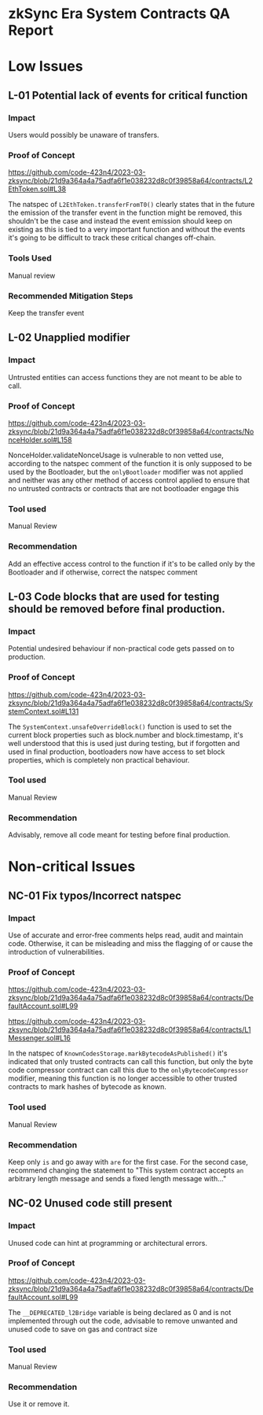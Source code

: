 # zkSync Era System Contracts QA Report

# Low Issues 

## L-01 Potential lack of events for critical function

### Impact

Users would possibly be unaware of transfers.

### Proof of Concept

https://github.com/code-423n4/2023-03-zksync/blob/21d9a364a4a75adfa6f1e038232d8c0f39858a64/contracts/L2EthToken.sol#L38

The natspec of `L2EthToken.transferFromT0()` clearly states that in the future the emission of the transfer event in the function might be removed, this shouldn't be the case and instead the event emission should keep on existing as this is tied to a very important function and without the events it's going to be difficult to track these critical changes off-chain.


### Tools Used
Manual review

### Recommended Mitigation Steps
Keep the transfer event

## L-02 Unapplied modifier

### Impact

Untrusted entities can access functions they are not meant to be able to call.

### Proof of Concept

https://github.com/code-423n4/2023-03-zksync/blob/21d9a364a4a75adfa6f1e038232d8c0f39858a64/contracts/NonceHolder.sol#L158

NonceHolder.validateNonceUsage is vulnerable to non vetted use, according to the natspec comment of the function it is only supposed to be used by the Bootloader, but the `onlyBootloader` modifier was not applied and neither was any other method of access control applied to ensure that no untrusted contracts or contracts that are not bootloader engage this

### Tool used

Manual Review

### Recommendation

Add an effective access control to the function if it's to be called only by the Bootloader and if otherwise, correct the natspec comment

## L-03 Code blocks that are used for testing should be removed before final production. 

### Impact

Potential undesired behaviour if non-practical code gets passed on to production.

### Proof of Concept

https://github.com/code-423n4/2023-03-zksync/blob/21d9a364a4a75adfa6f1e038232d8c0f39858a64/contracts/SystemContext.sol#L131

The `SystemContext.unsafeOverrideBlock()` function is used to set the current block properties such as block.number and block.timestamp, it's well understood that this is used just during testing, but if forgotten and used in final production, bootloaders now have access to set block properties, which is completely non practical behaviour.


### Tool used

Manual Review

### Recommendation

Advisably, remove all code meant for testing before final production.

# Non-critical Issues

## NC-01 Fix typos/Incorrect natspec

### Impact

Use of accurate and error-free comments helps read, audit and maintain code. Otherwise, it can be misleading and miss the flagging of or cause the introduction of vulnerabilities.

### Proof of Concept

https://github.com/code-423n4/2023-03-zksync/blob/21d9a364a4a75adfa6f1e038232d8c0f39858a64/contracts/DefaultAccount.sol#L99

https://github.com/code-423n4/2023-03-zksync/blob/21d9a364a4a75adfa6f1e038232d8c0f39858a64/contracts/L1Messenger.sol#L16

In the natspec of  `KnownCodesStorage.markBytecodeAsPublished()` it's indicated that only trusted contracts can call this function, but only the byte code compressor contract can call this due to the `onlyBytecodeCompressor` modifier, meaning this  function is no longer accessible to other trusted contracts to mark hashes of bytecode as known.

### Tool used

Manual Review

### Recommendation

Keep only `is` and go away with `are` for the first case.
For the second case, recommend changing the statement to "This system contract accepts `an` arbitrary length message and sends a fixed length message with..."

## NC-02 Unused code still present 

### Impact

Unused code can hint at programming or architectural errors.

### Proof of Concept

https://github.com/code-423n4/2023-03-zksync/blob/21d9a364a4a75adfa6f1e038232d8c0f39858a64/contracts/DefaultAccount.sol#L99

The `__DEPRECATED_l2Bridge` variable is being declared as 0 and is not implemented through out the code, advisable to remove unwanted and unused code to save on gas and contract size


### Tool used

Manual Review

### Recommendation

Use it or remove it.
